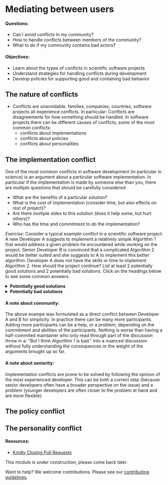 # Mediating between users

#### Questions:
- Can I avoid conflicts in my community? 
- How to handle conflicts between members of the community?
- What to do if my community contains bad actors?

#### Objectives:
- Learn about the types of conflicts in scientific software projects
- Understand strategies for handling conflicts during development
- Develop policies for supporting good and containing bad behavior

## The nature of conflicts

- Conflicts are unavoidable. families, companies, countries, software projects all experience conflicts. In particular: Conflicts are disagreements for how something should be handled. In software projects there can be different causes of conflicts, some of the most common conflicts:
  - conflicts about implementations
  - conflicts about policies
  - conflicts about personalities

## The implementation conflict

One of the most common conflicts in software development (in particular in science) is an argument about a particular software implementation. In particular if the implementation is made by someone else than you, there are multiple questions that should be carefully considered:
  - What are the benefits of a particular solution?
  - What is the cost of implementation (consider time, but also effects on rest of project)?
  - Are there multiple sides to this solution (does it help some, but hurt others)? 
  - Who has the time and commitment to do the implementation?

*Exercise:* Consider a typical example conflict in a scientific software project: A new Developer A suggests to implement a relatively simple Algorithm 1 that would address a given problem he encountered while working on the project. Senior Developer B is convinced that a complicated Algorithm 2 would be better suited and she suggests to A to implement this better algorithm. Developer A does not have the skills or time to implement Algorithm 2. How should the project continue? List at least 2 potentially good solutions and 2 potentially bad solutions. Click on the headings below to see some common answers.

<details><summary><b>Potentially good solutions</b></summary>

<ul> 
<li>Go the easy route and let Developer A develop Algorithm 1 and include it in
the project (optionally replacing it by Algorithm 2 from Developer B later).
While not ideal (e.g. in terms of performance, elegance, or code structure) it
solves the immediate problem, improves the project, and lets Developer A feel
useful. Of course if the structure of the algorithm is the problem it creates a
maintenance burden for the maintainers of the project that needs to be handled
by either Developer A (who developed the algorithm) or Developer B (who is
responsible for merging it).</li>
<li>If Developer B has the time and commitment to either implement Algorithm 2
herself, or to sufficiently help Developer A to implement Algorithm 2 then
going for Algorithm 2 is a better long-term solution than the previous one
(given the benefits outweigh the cost of implement Algorithm 1).</li>
<li>The maintainers agree that Algorithm 1 should not be merged into the
project, and offer Developer A to either implement Algorithm 2 with their help,
or to keep Algorithm 1 as an outside plugin (TODO ref). If done kindly and in
accordance with the policies of the project in this case it is Developer A's
responsibility to accept this decision. Not all additions to a project can be
merged (see <a href="https://github.blog/2016-03-15-kindly-closing-pull-requests/">Kindly Closing Pull
Requests</a>).</li>
</ul> 
</details>

<details><summary><b>Potentially bad solutions</b></summary>

<ul> 
<li>Algorithm 1 gets merged without sufficient discussion (e.g. by careless
Developer C). Potential problems are that Developer B feels that her opinion
was ignored, and there might a maintenance burden on the project for this
algorithms.</li>
<li>Algorithm 1 gets rejected without sufficient discussion or the offer of
alternatives. Developar A feels that his commitment and offer to help was not
appreciated and feels less likely to contribute again.</li>
<li>Developer B rejects Algorithm 1 and insists on Algorithm 2, but does not
have the commitment or time to develop it herself, or help Developer A
sufficiently to implement it. This is one of the most common and dangerous
cases! It can easily lead to a situation where neither Algorithm 1 nor
Algorithm 2 makes it into the project **and** Developer A feels like his
commitment was wasted. While Developer A has the responsibility to respect
comments and make reasonable changes due to comments from Developer B he has no
responsibility to rewrite the whole code. Therefore if Developer B insists on
Algorithm 2 she has to make clear how much help Developer A can expect from
her. Then Developer A has to respect that decision and assess for himself if he
is able and willing to rewrite the algorithm.</li>
</ul> 
</details>

#### A note about community: 
The above exampe was formulated as a direct conflict between Developer A and B for simplicity. In practice there can be many more participants. Adding more participants can be a help, or a problem, depending on the commitment and abilities of the participants. Nothing is worse than having a half-commited maintainer who only read through part of the discussion throw in a: "But I think Algorithm 1 is bad." into a nuanced discussion without fully understanding the consequences or the weight of the arguments brought up so far.

#### A note about seniority:
Implementation conflicts are prone to be solved by following the opinion of the most experienced developer. This can be both a correct step (because senior developers often have a broader perspective on the issue) and a problem (younger developers are often closer to the problem at hand and are more flexible). 

## The policy conflict



## The personality conflict


#### Resources:

- [Kindly Closing Pull Requests](https://github.blog/2016-03-15-kindly-closing-pull-requests/)

This module is under construction, please come back later.

Want to help? We welcome contributions. Please see our [contributing guidelines](https://github.com/gassmoeller/BSSC/blob/master/CONTRIBUTING.md#contributing-to-bssc).

